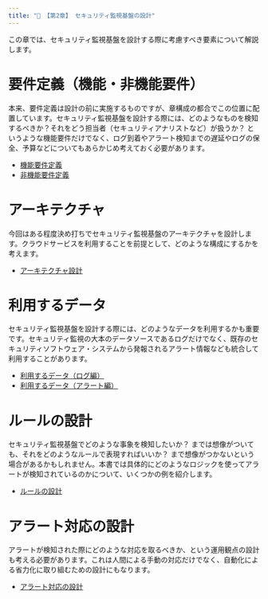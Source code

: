 ```yaml
---
title: "📐 【第2章】 セキュリティ監視基盤の設計"
---
```


この章では、セキュリティ監視基盤を設計する際に考慮すべき要素について解説します。

# 要件定義（機能・非機能要件）

本来、要件定義は設計の前に実施するものですが、章構成の都合でこの位置に配置しています。セキュリティ監視基盤を設計する際には、どのようなものを検知するべきか？それをどう担当者（セキュリティアナリストなど）が扱うか？ というような機能要件だけでなく、ログ到着やアラート検知までの遅延やログの保全、予算などについてもあらかじめ考えておく必要があります。

- [機能要件定義](./02-02-func-req)
- [非機能要件定義](./02-03-nonfunc-req)

# アーキテクチャ

今回はある程度決め打ちでセキュリティ監視基盤のアーキテクチャを設計します。クラウドサービスを利用することを前提として、どのような構成にするかを考えます。

- [アーキテクチャ設計](./02-04-arch-design)

# 利用するデータ

セキュリティ監視基盤を設計する際には、どのようなデータを利用するかも重要です。セキュリティ監視の大本のデータソースであるログだけでなく、既存のセキュリティソフトウェア・システムから発報されるアラート情報なども統合して利用することがあります。

- [利用するデータ（ログ編）](./02-05-data-log)
- [利用するデータ（アラート編）](./02-06-data-alert)

# ルールの設計

セキュリティ監視基盤でどのような事象を検知したいか？ までは想像がついても、それをどのようなルールで表現すればいいか？ まで想像がつかないという場合があるかもしれません。本書では具体的にどのようなロジックを使ってアラートが検知されているのかについて、いくつかの例を紹介します。

- [ルールの設計](./02-07-rule-design)

# アラート対応の設計

アラートが検知された際にどのような対応を取るべきか、という運用観点の設計も考える必要があります。これは人間による手動の対応だけでなく、自動化による省力化に取り組むための設計にもなります。

- [アラート対応の設計](./02-08-alert-handling-design)
